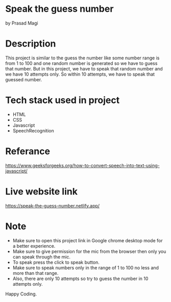 
# Speak the guess number 
 by Prasad Magi
 
# Description
 
 This project is similar to the guess the number like some number range is from 1 to 100 and one random number is generated so we have to guess that number.
 But in this project, we have to speak that random number and we have 10 attempts only. So within 10 attempts, we have to speak that guessed number.
 
# Tech stack used in project
 
 * HTML
 * CSS
 * Javascript
 * SpeechRecognition

# Referance

https://www.geeksforgeeks.org/how-to-convert-speech-into-text-using-javascript/

# Live website link

https://speak-the-guess-number.netlify.app/

# Note
* Make sure to open this project link in Google chrome desktop mode for a better experience.
* Make sure to give permission for the mic from the browser then only you can speak through the mic.
* To speak press the click to speak button.
* Make sure to speak numbers only in the range of 1 to 100 no less and more than that range.
* Also, there are only 10 attempts so try to guess the number in 10 attempts only.

Happy Coding.
 
 
